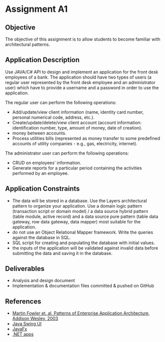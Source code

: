# Assignment A1

## Objective
The objective of this assignment is to allow students to become familiar with architectural patterns.

## Application Description
Use JAVA/C# API to design and implement an application for the front desk employees of a bank. The application should have two types of users (a regular user represented by the front desk employee and an administrator user) which have to provide a username and a password in order to use the application.

The regular user can perform the following operations:
- Add/update/view client information (name, identity card number, personal numerical code, address, etc.).
- Create/update/delete/view client account (account information: identification number, type, amount of money, date of creation).
- money between accounts.
- Process utilities bills (represented as money transfer to some predefined accounts of utility companies - e.g., gas, electricity, internet).

The administrator user can perform the following operations:
- CRUD on employees’ information.
- Generate reports for a particular period containing the activities performed by an employee.

## Application Constraints
- The data will be stored in a database. Use the Layers architectural pattern to organize your application. Use a domain logic pattern (transaction script or domain model) / a data source hybrid pattern (table module, active record) and a data source pure pattern (table data gateway, row data gateway, data mapper) most suitable for the application.
- do not use an Object Relational Mapper framework. Write the queries against the database in SQL.
- SQL script for creating and populating the database with initial values.
- the inputs of the application will be validated against invalid data before submitting the data and saving it in the database.

## Deliverables
- Analysis and design document
- Implementation & documentation files committed & pushed on GitHub

## References
- [Martin Fowler et. al, Patterns of Enterprise Application Architecture, Addison Wesley, 2003](http://ce.sharif.edu/courses/97-98/2/ce418-1/resources/root/Books/Patterns%20of%20Enterprise%20Application%20Architecture%20-%20Martin%20Fowler.pdf)
- [Java Swing UI](https://docs.oracle.com/javase/tutorial/uiswing/)
- [JavaFx](https://docs.oracle.com/javase/8/javafx/get-started-tutorial/index.html)
- [.NET apps](https://docs.microsoft.com/en-us/dotnet/framework/develop-client-apps)
